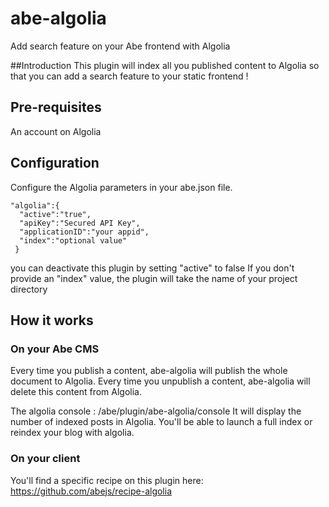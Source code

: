 # abe-algolia
Add search feature on your Abe frontend with Algolia

##Introduction
This plugin will index all you published content to Algolia so that you can add a search feature to your static frontend !

## Pre-requisites
An account on Algolia

## Configuration
Configure the Algolia parameters in your abe.json file.

```
"algolia":{
  "active":"true",
  "apiKey":"Secured API Key",
  "applicationID":"your appid",
  "index":"optional value"
 }
```

you can deactivate this plugin by setting "active" to false
If you don't provide an "index" value, the plugin will take the name of your project directory

## How it works

### On your Abe CMS
Every time you publish a content, abe-algolia will publish the whole document to Algolia.
Every time you unpublish a content, abe-algolia will delete this content from Algolia.

The algolia console : /abe/plugin/abe-algolia/console
It will display the number of indexed posts in Algolia. You'll be able to launch a full index or reindex your blog with algolia.

### On your client

You'll find a specific recipe on this plugin here: https://github.com/abejs/recipe-algolia
